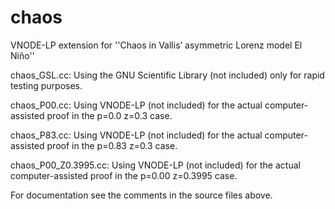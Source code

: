 chaos
=====

VNODE-LP extension for ''Chaos in Vallis’ asymmetric Lorenz model El Niño''

chaos_GSL.cc: Using the GNU Scientific Library (not included)
	only for rapid testing purposes.

chaos_P00.cc: Using VNODE-LP (not included) for the actual 
	computer-assisted proof in the p=0.0 z=0.3 case.

chaos_P83.cc: Using VNODE-LP (not included) for the actual 
	computer-assisted proof in the p=0.83 z=0.3 case.

chaos_P00_Z0.3995.cc: Using VNODE-LP (not included) for the actual 
	computer-assisted proof in the p=0.00 z=0.3995 case.

For documentation see the comments in the source files above.
